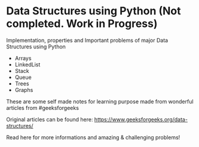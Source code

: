 # Data Structures using Python (Not completed. Work in Progress)
Implementation, properties and Important problems of major Data Structures using Python
- Arrays
- LinkedList
- Stack
- Queue
- Trees
- Graphs

These are some self made notes for learning purpose made from wonderful articles from #geeksforgeeks

Original articles can be found here:
https://www.geeksforgeeks.org/data-structures/

Read here for more informations and amazing & challenging problems!
